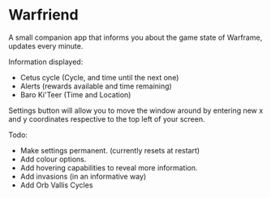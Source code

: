 # Warfriend
A small companion app that informs you about the game state of Warframe, updates every minute.

Information displayed:
* Cetus cycle (Cycle, and time until the next one)
* Alerts (rewards available and time remaining)
* Baro Ki'Teer (Time and Location)

Settings button will allow you to move the window around by entering new x and y coordinates respective to the top left of your screen.

Todo:
* Make settings permanent. (currently resets at restart)
* Add colour options.
* Add hovering capabilities to reveal more information.
* Add invasions (in an informative way)
* Add Orb Vallis Cycles
